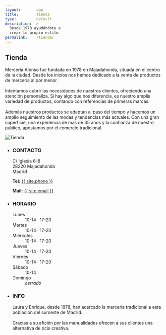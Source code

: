```yaml
---
layout:       app
title:        Tienda
type:         default
description:  >
  Desde 1978 ayudándote a
  crear tu propio estilo
permalink:    /tienda/
---
```


<div class="ContentHeader parallax-window" data-position="center center" data-bleed="10" data-natural-width="1024" data-natural-height="768" data-image-src="/img/shop/shop.jpg">
  <h2 class="ContentHeader-title PageTitle">Tienda</h2>
</div>

<div class="u-inner">
  <div class="pure-g Block">
    <div class="Block-item pure-u-1 pure-u-md-1-2 pure-u-lg-1-2">
      <div class="l-box">
        <p class="DefaultParagraph">Mercería Alonso fue fundada en 1978 en Majadahonda, situada en el centro de la ciudad.
        Desde los inicios nos hemos dedicado a la venta de productos de mercería al por menor.<br/><br/>
        Intentamos cubrir las necesidades de nuestros clientes, ofreciendo una atención personaliza. Si hay algo que nos
        diferencia, es nuestro amplia variedad de productos, contando con referencias de primeras marcas.<br/><br/>
        Además nuestros productos se adaptan al paso del tiempo y hacemos un amplio seguimiento de las modas
        y tendencias más actuales. Con una gran superficie, una experiencia de mas de 35 años y la confianza
        de nuestro publico, apostamos por el comercio tradicional.
        </p>
      </div>
    </div>
    <div class="Block-item pure-u-1 pure-u-md-1-2 pure-u-lg-1-2">
      <div class="l-box">
        <img class="pure-img" src="/img/shop/shop2.jpg" title="Tienda" alt="Tienda" />
      </div>
    </div>
  </div>
</div>

<div class="LocationMap js-map"></div>

<div class="u-inner">
  <ul class="Block List pure-g" id="contacto">
    <li class="List-item pure-u-1 pure-u-md-1-3 pure-u-lg-1-3">
      <div class="l-box">
        <h3 class="List-itemTitle">CONTACTO</h3>
        <p class="List-itemText">
          C/ Iglesia 6-8<br/>
          28220 Majadahonda<br/>
          Madrid
        </p>
        <p class="List-itemText List-itemText--margin">
          <strong>Tel:</strong> <a href="tel:{{ site.phone }}">{{ site.phone }}</a>
        </p>
        <p class="List-itemText">
          <strong>Mail:</strong> <a href="mailto:{{ site.email }}">{{ site.email }}</a>
        </p>
      </div>
    </li>
    <li class="List-item pure-u-1 pure-u-md-1-3 pure-u-lg-1-3">
      <div class="l-box">
        <h3 class="List-itemTitle">HORARIO</h3>
        <dl class="List-itemTable">
          <dt class="List-itemTableTitle">Lunes</dt>
          <dd class="List-itemTableInfo">10-14 · 17-20</dd>
          <dt class="List-itemTableTitle">Martes</dt>
          <dd class="List-itemTableInfo">10-14 · 17-20</dd>
          <dt class="List-itemTableTitle">Miércoles</dt>
          <dd class="List-itemTableInfo">10-14 · 17-20</dd>
          <dt class="List-itemTableTitle">Jueves</dt>
          <dd class="List-itemTableInfo">10-14 · 17-20</dd>
          <dt class="List-itemTableTitle">Viernes</dt>
          <dd class="List-itemTableInfo">10-14 · 17-20</dd>
          <dt class="List-itemTableTitle">Sábado</dt>
          <dd class="List-itemTableInfo">10-14</dd>
          <dt class="List-itemTableTitle">Domingo</dt>
          <dd class="List-itemTableInfo"><em>cerrado</em></dd>
        </dl>
      </div>
    </li>
    <li class="List-item pure-u-1 pure-u-md-1-3 pure-u-lg-1-3">
      <div class="l-box">
        <h3 class="List-itemTitle">INFO</h3>
        <p class="List-itemText">
          Laura y Enrique, desde 1978, han acercado la mercería tradicional
          a esta población del suroeste de Madrid.<br/><br/>
          Gracias a su afición por las manualidades ofrecen a sus clientes una
          alternativa de ocio creativa.
        </p>
      </div>
    </li>
  </ul>
</div>


<script src="https://maps.googleapis.com/maps/api/js?v=3.exp"></script>

<!-- build:js(app) /js/shop.js -->
  <script src="/_bower_components/jquery/jquery.js"></script>
  <script src="/_bower_components/underscore/underscore.js"></script>
  <script src="/_bower_components/backbone/backbone.js"></script>
  <script src="/_bower_components/jquery-cookie/jquery.cookie.js"></script>
  <script src="/js/vendor/parallax.min.js"></script>
  <script src="/js/models/cookie_model.js"></script>
  <script src="/js/last_posts.js"></script>
  <script src="/js/cookie_banner.js"></script>
  <script src="/js/shop/map.js"></script>
  <script src="/js/shop/shop.js"></script>
<!-- endbuild -->